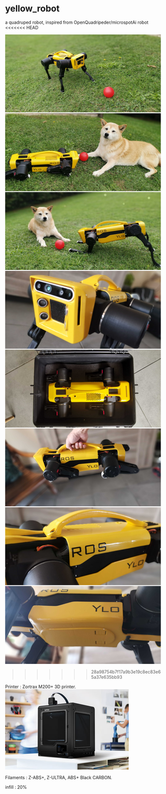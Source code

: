 # yellow_robot
a quadruped robot, inspired from OpenQuadripeder/microspotAi robot
<<<<<<< HEAD

![Alt text](/OpenQuad_V2/images/looking.jpg?raw=true "Openquad_v2")
![Alt text](/OpenQuad_V2/images/paused.jpg?raw=true "Openquad_v2")
![Alt text](/OpenQuad_V2/images/stand.jpg?raw=true "Openquad_v2")
![Alt text](/OpenQuad_V2/images/head.jpg?raw=true "Openquad_v2")
![Alt text](/OpenQuad_V2/images/boxed.jpg?raw=true "Openquad_v2")
![Alt text](/OpenQuad_V2/images/handle.jpg?raw=true "Openquad_v2")
![Alt text](/OpenQuad_V2/images/top_cover.jpg?raw=true "Openquad_v2")
![Alt text](/OpenQuad_V2/images/bottom_cover.jpg?raw=true "Openquad_v2")
>>>>>>> 28a98754b7f17a9b3e19c8ec83e65a37e635bb93

Printer : Zortrax M200+ 3D printer.
![Alt text](/OpenQuad_V2/images/zortrax_m200_plus.jpg?raw=true "Openquad_v2")

Filaments : Z-ABS+, Z-ULTRA, ABS+ Black CARBON.

infill : 20%




